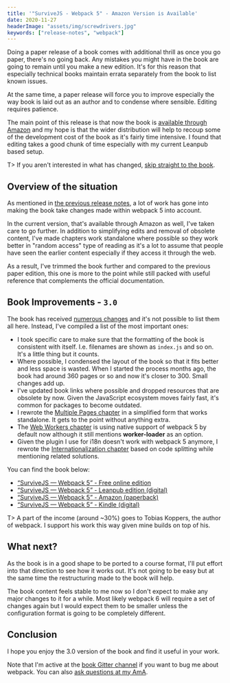 ```yaml
---
title: '"SurviveJS - Webpack 5" - Amazon Version is Available'
date: 2020-11-27
headerImage: "assets/img/screwdrivers.jpg"
keywords: ["release-notes", "webpack"]
---
```


Doing a paper release of a book comes with additional thrill as once you go paper, there's no going back. Any mistakes you might have in the book are going to remain until you make a new edition. It's for this reason that especially technical books maintain errata separately from the book to list known issues.

At the same time, a paper release will force you to improve especially the way book is laid out as an author and to condense where sensible. Editing requires patience.

The main point of this release is that now the book is [available through Amazon](https://www.amazon.com/dp/B08P3S2G66) and my hope is that the wider distribution will help to recoup some of the development cost of the book as it's fairly time intensive. I found that editing takes a good chunk of time especially with my current Leanpub based setup.

T> If you aren't interested in what has changed, [skip straight to the book](/webpack/preface).

## Overview of the situation

As mentioned in [the previous release notes](/blog/webpack-book-webpack-5-updates/), a lot of work has gone into making the book take changes made within webpack 5 into account.

In the current version, that's available through Amazon as well, I've taken care to go further. In addition to simplifying edits and removal of obsolete content, I've made chapters work standalone where possible so they work better in "random access" type of reading as it's a lot to assume that people have seen the earlier content especially if they access it through the web.

As a result, I've trimmed the book further and compared to the previous paper edition, this one is more to the point while still packed with useful reference that complements the official documentation.

## Book Improvements - `3.0`

The book has received [numerous changes](https://github.com/survivejs/webpack-book/compare/v2.8.1...v3.0.0) and it's not possible to list them all here. Instead, I've compiled a list of the most important ones:

- I took specific care to make sure that the formatting of the book is consistent with itself. I.e. filenames are shown as `index.js` and so on. It's a little thing but it counts.
- Where possible, I condensed the layout of the book so that it fits better and less space is wasted. When I started the process months ago, the book had around 360 pages or so and now it's closer to 300. Small changes add up.
- I've updated book links where possible and dropped resources that are obsolete by now. Given the JavaScript ecosystem moves fairly fast, it's common for packages to become outdated.
- I rewrote the [Multiple Pages chapter](/webpack/output/multiple-pages/) in a simplified form that works standalone. It gets to the point without anything extra.
- The [Web Workers chapter](/webpack/techniques/web-workers/) is using native support of webpack 5 by default now although it still mentions **worker-loader** as an option.
- Given the plugin I use for i18n doesn't work with webpack 5 anymore, I rewrote the [Internationalization chapter](/webpack/techniques/i18n/) based on code splitting while mentioning related solutions.

You can find the book below:

- [“SurviveJS — Webpack 5” - Free online edition](/webpack/preface/)
- [“SurviveJS — Webpack 5” - Leanpub edition (digital)](https://leanpub.com/survivejs-webpack/)
- [“SurviveJS — Webpack 5” - Amazon (paperback)](https://www.amazon.com/dp/B08P2C69PR)
- [“SurviveJS — Webpack 5” - Kindle (digital)](https://www.amazon.com/dp/B08P3S2G66)

T> A part of the income (around ~30%) goes to Tobias Koppers, the author of webpack. I support his work this way given mine builds on top of his.

## What next?

As the book is in a good shape to be ported to a course format, I'll put effort into that direction to see how it works out. It's not going to be easy but at the same time the restructuring made to the book will help.

The book content feels stable to me now so I don't expect to make any major changes to it for a while. Most likely webpack 6 will require a set of changes again but I would expect them to be smaller unless the configuration format is going to be completely different.

## Conclusion

I hope you enjoy the 3.0 version of the book and find it useful in your work.

Note that I'm active at the [book Gitter channel](https://gitter.im/survivejs/webpack) if you want to bug me about webpack. You can also [ask questions at my AmA](https://github.com/survivejs/ama/issues).
